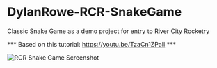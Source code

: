 # DylanRowe-RCR-SnakeGame

Classic Snake Game as a demo project for entry to River City Rocketry

*** Based on this tutorial: https://youtu.be/TzaCn1ZPalI ***

![RCR Snake Game Screenshot](https://user-images.githubusercontent.com/98070240/230438646-b372332f-5da7-4dc5-946d-1918be2523ba.png)

